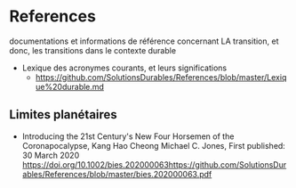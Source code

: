 # References
documentations et informations de référence concernant LA transition, et donc, les transitions dans le contexte durable

* Lexique des acronymes courants, et leurs significations
  * https://github.com/SolutionsDurables/References/blob/master/Lexique%20durable.md

## Limites planétaires
* Introducing the 21st Century's New Four Horsemen of the Coronapocalypse, Kang Hao Cheong  Michael C. Jones, First published: 30 March 2020 https://doi.org/10.1002/bies.202000063https://github.com/SolutionsDurables/References/blob/master/bies.202000063.pdf
